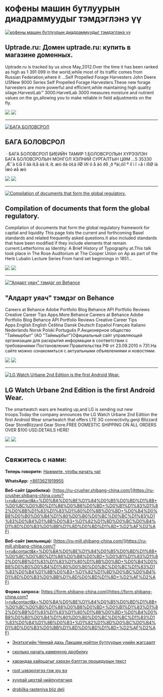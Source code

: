 # кофены машин бутлуурын диадраммуудыг тэмдэглэнэ үү

<a href="https://swt.shibang-china.com/?l=ru&img&k=%D0%BA%D0%BE%D1%84%D0%B5%D0%BD%D1%8B+%D0%BC%D0%B0%D1%88%D0%B8%D0%BD+%D0%B1%D1%83%D1%82%D0%BB%D1%83%D1%83%D1%80%D1%8B%D0%BD+%D0%B4%D0%B8%D0%B0%D0%B4%D1%80%D0%B0%D0%BC%D0%BC%D1%83%D1%83%D0%B4%D1%8B%D0%B3+%D1%82%D1%8D%D0%BC%D0%B4%D1%8D%D0%B3%D0%BB%D1%8D%D0%BD%D1%8D+%D2%AF%D2%AF" target="_blank">![кофены машин бутлуурын диадраммуудыг тэмдэглэнэ үү](http://static.shibang-china.com/all-800x300/474.jpg)</a>

## Uptrade.ru: Домен uptrade.ru: купить в магазине доменных.
Uptrade.ru is tracked by us since May,2012.Over the time it has been ranked as high as 1 391 099 in the world,while most of its traffic comes from Russian Federation,where it …Self Propelled Forage Harvesters John Deere USNew 9000 Series Self Propelled Forage Harvesters.These new forage harvesters are more powerful and efficient,while maintaining high quality silage.HarvestLab™ 3000.HarvetLab 3000 measures moisture and nutrient values on the go,allowing you to make reliable in field adjustments on the fly.


<a href="https://whatsapp.shibangsoft.com/WhatsApp.php" target="_blank" title="WhatsApp">![](http://static.shibang-china.com/icon/whatsapp.png)</a> <a href="https://swt.shibang-china.com/?l=ru&icon&k=%D0%BA%D0%BE%D1%84%D0%B5%D0%BD%D1%8B+%D0%BC%D0%B0%D1%88%D0%B8%D0%BD+%D0%B1%D1%83%D1%82%D0%BB%D1%83%D1%83%D1%80%D1%8B%D0%BD+%D0%B4%D0%B8%D0%B0%D0%B4%D1%80%D0%B0%D0%BC%D0%BC%D1%83%D1%83%D0%B4%D1%8B%D0%B3+%D1%82%D1%8D%D0%BC%D0%B4%D1%8D%D0%B3%D0%BB%D1%8D%D0%BD%D1%8D+%D2%AF%D2%AF" target="_blank">![](http://static.shibang-china.com/icon/chat-ru.png)</a>

---

<a href="https://swt.shibang-china.com/?l=ru&img&k=%D0%BA%D0%BE%D1%84%D0%B5%D0%BD%D1%8B+%D0%BC%D0%B0%D1%88%D0%B8%D0%BD+%D0%B1%D1%83%D1%82%D0%BB%D1%83%D1%83%D1%80%D1%8B%D0%BD+%D0%B4%D0%B8%D0%B0%D0%B4%D1%80%D0%B0%D0%BC%D0%BC%D1%83%D1%83%D0%B4%D1%8B%D0%B3+%D1%82%D1%8D%D0%BC%D0%B4%D1%8D%D0%B3%D0%BB%D1%8D%D0%BD%D1%8D+%D2%AF%D2%AF" target="_blank">![БАГА БОЛОВСРОЛ](http://static.shibang-china.com/all-800x300/877.jpg)</a>

## БАГА БОЛОВСРОЛ
&nbsp;&#0183;&#32;БАГА БОЛОВСРОЛ БИЕИЙН ТАМИР 1.БОЛОВСРОЛЫН ХҮРЭЭЛЭН БАГА БОЛОВСРОЛЫН МОНГОЛ ХЭЛНИЙ СУРГАЛТЫН ЦӨМ …5 35330 ˛&#198;˝&#224; Ł&#236;&#229; &#237;&#238; &#226;&#224; &#237;Ł&#229; &#224;&#228; &#236;Ł &#237;Ł &#230;&#242; &#240;&#224; &#242;Ł&#226; &#237;&#238;&#216; &#239;&#240;&#238; &#246; &#229; &#228;&#243; &#240;&#223; ˛&#240; &#170;&#224;&#237;,&#243;&#239;&#238; &#186; &#237;&#238; &#236; &#238; &#247;&#229; &#237; &#237;&#223;&#216; &#237;&#224; &#238;&#230;&#243; &#248;&#229; &#230;&#242;


<a href="https://whatsapp.shibangsoft.com/WhatsApp.php" target="_blank" title="WhatsApp">![](http://static.shibang-china.com/icon/whatsapp.png)</a> <a href="https://swt.shibang-china.com/?l=ru&icon&k=%D0%BA%D0%BE%D1%84%D0%B5%D0%BD%D1%8B+%D0%BC%D0%B0%D1%88%D0%B8%D0%BD+%D0%B1%D1%83%D1%82%D0%BB%D1%83%D1%83%D1%80%D1%8B%D0%BD+%D0%B4%D0%B8%D0%B0%D0%B4%D1%80%D0%B0%D0%BC%D0%BC%D1%83%D1%83%D0%B4%D1%8B%D0%B3+%D1%82%D1%8D%D0%BC%D0%B4%D1%8D%D0%B3%D0%BB%D1%8D%D0%BD%D1%8D+%D2%AF%D2%AF" target="_blank">![](http://static.shibang-china.com/icon/chat-ru.png)</a>

---

<a href="https://swt.shibang-china.com/?l=ru&img&k=%D0%BA%D0%BE%D1%84%D0%B5%D0%BD%D1%8B+%D0%BC%D0%B0%D1%88%D0%B8%D0%BD+%D0%B1%D1%83%D1%82%D0%BB%D1%83%D1%83%D1%80%D1%8B%D0%BD+%D0%B4%D0%B8%D0%B0%D0%B4%D1%80%D0%B0%D0%BC%D0%BC%D1%83%D1%83%D0%B4%D1%8B%D0%B3+%D1%82%D1%8D%D0%BC%D0%B4%D1%8D%D0%B3%D0%BB%D1%8D%D0%BD%D1%8D+%D2%AF%D2%AF" target="_blank">![Compilation of documents that form the global regulatory.](http://static.shibang-china.com/all-800x300/773.jpg)</a>

## Compilation of documents that form the global regulatory.
Compilation of documents that form the global regulatory framework for capital and liquidity This page lists the current and forthcoming Basel standards and related frequently asked questions.It also included standards that have been modified if they include elements that remain current.Letterforms as Identity: A Brief History of Typography at.This talk took place in The Rose Auditorium at The Cooper Union on Ap as part of the Herb Lubalin Lecture Series From hand set beginnings in 1851…


<a href="https://whatsapp.shibangsoft.com/WhatsApp.php" target="_blank" title="WhatsApp">![](http://static.shibang-china.com/icon/whatsapp.png)</a> <a href="https://swt.shibang-china.com/?l=ru&icon&k=%D0%BA%D0%BE%D1%84%D0%B5%D0%BD%D1%8B+%D0%BC%D0%B0%D1%88%D0%B8%D0%BD+%D0%B1%D1%83%D1%82%D0%BB%D1%83%D1%83%D1%80%D1%8B%D0%BD+%D0%B4%D0%B8%D0%B0%D0%B4%D1%80%D0%B0%D0%BC%D0%BC%D1%83%D1%83%D0%B4%D1%8B%D0%B3+%D1%82%D1%8D%D0%BC%D0%B4%D1%8D%D0%B3%D0%BB%D1%8D%D0%BD%D1%8D+%D2%AF%D2%AF" target="_blank">![](http://static.shibang-china.com/icon/chat-ru.png)</a>

---

<a href="https://swt.shibang-china.com/?l=ru&img&k=%D0%BA%D0%BE%D1%84%D0%B5%D0%BD%D1%8B+%D0%BC%D0%B0%D1%88%D0%B8%D0%BD+%D0%B1%D1%83%D1%82%D0%BB%D1%83%D1%83%D1%80%D1%8B%D0%BD+%D0%B4%D0%B8%D0%B0%D0%B4%D1%80%D0%B0%D0%BC%D0%BC%D1%83%D1%83%D0%B4%D1%8B%D0%B3+%D1%82%D1%8D%D0%BC%D0%B4%D1%8D%D0%B3%D0%BB%D1%8D%D0%BD%D1%8D+%D2%AF%D2%AF" target="_blank">![&quot;Алдарт уяач&quot; тэмдэг on Behance](http://static.shibang-china.com/all-800x300/1428.jpg)</a>

## &quot;Алдарт уяач&quot; тэмдэг on Behance
Careers at Behance Adobe Portfolio Blog Behance API Portfolio Reviews Creative Career Tips Apps.More Behance Careers at Behance Adobe Portfolio Blog Behance API Portfolio Reviews Creative Career Tips Apps.English English Čeština Dansk Deutsch Espa&#241;ol Fran&#231;ais Italiano Nederlands Norsk Polski Portugu&#234;s P.Акционерное общество &quot;Таймырбыт&quot; (АО &quot;Таймырбыт&quot;)Официальный сайт управляющей организации для раскрытия информации в соответствии с требованиями Постановления Правительства РФ от 23.09.2010 n 731.На сайте можно ознакомиться с актуальными объявлениями и новостями.


<a href="https://whatsapp.shibangsoft.com/WhatsApp.php" target="_blank" title="WhatsApp">![](http://static.shibang-china.com/icon/whatsapp.png)</a> <a href="https://swt.shibang-china.com/?l=ru&icon&k=%D0%BA%D0%BE%D1%84%D0%B5%D0%BD%D1%8B+%D0%BC%D0%B0%D1%88%D0%B8%D0%BD+%D0%B1%D1%83%D1%82%D0%BB%D1%83%D1%83%D1%80%D1%8B%D0%BD+%D0%B4%D0%B8%D0%B0%D0%B4%D1%80%D0%B0%D0%BC%D0%BC%D1%83%D1%83%D0%B4%D1%8B%D0%B3+%D1%82%D1%8D%D0%BC%D0%B4%D1%8D%D0%B3%D0%BB%D1%8D%D0%BD%D1%8D+%D2%AF%D2%AF" target="_blank">![](http://static.shibang-china.com/icon/chat-ru.png)</a>

---

<a href="https://swt.shibang-china.com/?l=ru&img&k=%D0%BA%D0%BE%D1%84%D0%B5%D0%BD%D1%8B+%D0%BC%D0%B0%D1%88%D0%B8%D0%BD+%D0%B1%D1%83%D1%82%D0%BB%D1%83%D1%83%D1%80%D1%8B%D0%BD+%D0%B4%D0%B8%D0%B0%D0%B4%D1%80%D0%B0%D0%BC%D0%BC%D1%83%D1%83%D0%B4%D1%8B%D0%B3+%D1%82%D1%8D%D0%BC%D0%B4%D1%8D%D0%B3%D0%BB%D1%8D%D0%BD%D1%8D+%D2%AF%D2%AF" target="_blank">![LG Watch Urbane 2nd Edition is the first Android Wear.](http://static.shibang-china.com/all-800x300/879.jpg)</a>

## LG Watch Urbane 2nd Edition is the first Android Wear.
The smartwatch wars are heating up,and LG is sending out new troops.Today the company announces the LG Watch Urbane 2nd Edition the first Android Wear smartwatch that offers LTE 3G connectivity.genji Blizzard Gear StoreBlizzard Gear Store.FREE DOMESTIC SHIPPING ON ALL ORDERS OVER $100 USD.DETAILS HERE!


<a href="https://whatsapp.shibangsoft.com/WhatsApp.php" target="_blank" title="WhatsApp">![](http://static.shibang-china.com/icon/whatsapp.png)</a> <a href="https://swt.shibang-china.com/?l=ru&icon&k=%D0%BA%D0%BE%D1%84%D0%B5%D0%BD%D1%8B+%D0%BC%D0%B0%D1%88%D0%B8%D0%BD+%D0%B1%D1%83%D1%82%D0%BB%D1%83%D1%83%D1%80%D1%8B%D0%BD+%D0%B4%D0%B8%D0%B0%D0%B4%D1%80%D0%B0%D0%BC%D0%BC%D1%83%D1%83%D0%B4%D1%8B%D0%B3+%D1%82%D1%8D%D0%BC%D0%B4%D1%8D%D0%B3%D0%BB%D1%8D%D0%BD%D1%8D+%D2%AF%D2%AF" target="_blank">![](http://static.shibang-china.com/icon/chat-ru.png)</a>

---
## Свяжитесь с нами:

**Теперь говорите:** [Нажмите, чтобы начать чат](https://swt.shibang-china.com?l=ru&contact&k=%D0%BA%D0%BE%D1%84%D0%B5%D0%BD%D1%8B+%D0%BC%D0%B0%D1%88%D0%B8%D0%BD+%D0%B1%D1%83%D1%82%D0%BB%D1%83%D1%83%D1%80%D1%8B%D0%BD+%D0%B4%D0%B8%D0%B0%D0%B4%D1%80%D0%B0%D0%BC%D0%BC%D1%83%D1%83%D0%B4%D1%8B%D0%B3+%D1%82%D1%8D%D0%BC%D0%B4%D1%8D%D0%B3%D0%BB%D1%8D%D0%BD%D1%8D+%D2%AF%D2%AF)

**WhatsApp:**  [+8613621919955](https://whatsapp.shibangsoft.com/WhatsApp.php)

**Веб-сайт (дробилка):** [https://ru-crusher.shibang-china.com/](https://ru-crusher.shibang-china.com/?l=ru&contact&k=%D0%BA%D0%BE%D1%84%D0%B5%D0%BD%D1%8B+%D0%BC%D0%B0%D1%88%D0%B8%D0%BD+%D0%B1%D1%83%D1%82%D0%BB%D1%83%D1%83%D1%80%D1%8B%D0%BD+%D0%B4%D0%B8%D0%B0%D0%B4%D1%80%D0%B0%D0%BC%D0%BC%D1%83%D1%83%D0%B4%D1%8B%D0%B3+%D1%82%D1%8D%D0%BC%D0%B4%D1%8D%D0%B3%D0%BB%D1%8D%D0%BD%D1%8D+%D2%AF%D2%AF)

**Веб-сайт (мельница):** [https://ru-mill.shibang-china.com/](https://ru-mill.shibang-china.com/?l=ru&contact&k=%D0%BA%D0%BE%D1%84%D0%B5%D0%BD%D1%8B+%D0%BC%D0%B0%D1%88%D0%B8%D0%BD+%D0%B1%D1%83%D1%82%D0%BB%D1%83%D1%83%D1%80%D1%8B%D0%BD+%D0%B4%D0%B8%D0%B0%D0%B4%D1%80%D0%B0%D0%BC%D0%BC%D1%83%D1%83%D0%B4%D1%8B%D0%B3+%D1%82%D1%8D%D0%BC%D0%B4%D1%8D%D0%B3%D0%BB%D1%8D%D0%BD%D1%8D+%D2%AF%D2%AF)

**Форма запроса:** [https://form.shibang-china.com](https://form.shibang-china.com?l=ru&contact&k=%D0%BA%D0%BE%D1%84%D0%B5%D0%BD%D1%8B+%D0%BC%D0%B0%D1%88%D0%B8%D0%BD+%D0%B1%D1%83%D1%82%D0%BB%D1%83%D1%83%D1%80%D1%8B%D0%BD+%D0%B4%D0%B8%D0%B0%D0%B4%D1%80%D0%B0%D0%BC%D0%BC%D1%83%D1%83%D0%B4%D1%8B%D0%B3+%D1%82%D1%8D%D0%BC%D0%B4%D1%8D%D0%B3%D0%BB%D1%8D%D0%BD%D1%8D+%D2%AF%D2%AF)

* [Энэтхэгийн Ченнай дахь Лакшми нойтон бутлуурын үнийн жагсаалт](../130/%D0%AD%D0%BD%D1%8D%D1%82%D1%85%D1%8D%D0%B3%D0%B8%D0%B9%D0%BD%20%D0%A7%D0%B5%D0%BD%D0%BD%D0%B0%D0%B9%20%D0%B4%D0%B0%D1%85%D1%8C%20%D0%9B%D0%B0%D0%BA%D1%88%D0%BC%D0%B8%20%D0%BD%D0%BE%D0%B9%D1%82%D0%BE%D0%BD%20%D0%B1%D1%83%D1%82%D0%BB%D1%83%D1%83%D1%80%D1%8B%D0%BD%20%D2%AF%D0%BD%D0%B8%D0%B9%D0%BD%20%D0%B6%D0%B0%D0%B3%D1%81%D0%B0%D0%B0%D0%BB%D1%82.md)

* [сколько начать каменную дробилку](../130/%D1%81%D0%BA%D0%BE%D0%BB%D1%8C%D0%BA%D0%BE%20%D0%BD%D0%B0%D1%87%D0%B0%D1%82%D1%8C%20%D0%BA%D0%B0%D0%BC%D0%B5%D0%BD%D0%BD%D1%83%D1%8E%20%D0%B4%D1%80%D0%BE%D0%B1%D0%B8%D0%BB%D0%BA%D1%83.md)

* [харандаа хайрцагыг хэрхэн бэлтгэх процедурын текст](../130/%D1%85%D0%B0%D1%80%D0%B0%D0%BD%D0%B4%D0%B0%D0%B0%20%D1%85%D0%B0%D0%B9%D1%80%D1%86%D0%B0%D0%B3%D1%8B%D0%B3%20%D1%85%D1%8D%D1%80%D1%85%D1%8D%D0%BD%20%D0%B1%D1%8D%D0%BB%D1%82%D0%B3%D1%8D%D1%85%20%D0%BF%D1%80%D0%BE%D1%86%D0%B5%D0%B4%D1%83%D1%80%D1%8B%D0%BD%20%D1%82%D0%B5%D0%BA%D1%81%D1%82.md)

* [root цэвэрлэгээ гэж юу вэ](../129/root%20%D1%86%D1%8D%D0%B2%D1%8D%D1%80%D0%BB%D1%8D%D0%B3%D1%8D%D1%8D%20%D0%B3%D1%8D%D0%B6%20%D1%8E%D1%83%20%D0%B2%D1%8D.md)

* [хуурай цехтэй нийлүүлэгчид](../128/%D1%85%D1%83%D1%83%D1%80%D0%B0%D0%B9%20%D1%86%D0%B5%D1%85%D1%82%D1%8D%D0%B9%20%D0%BD%D0%B8%D0%B9%D0%BB%D2%AF%D2%AF%D0%BB%D1%8D%D0%B3%D1%87%D0%B8%D0%B4.md)

* [drobilka rasteniya bliz deli](../130/drobilka%20rasteniya%20bliz%20deli.md)